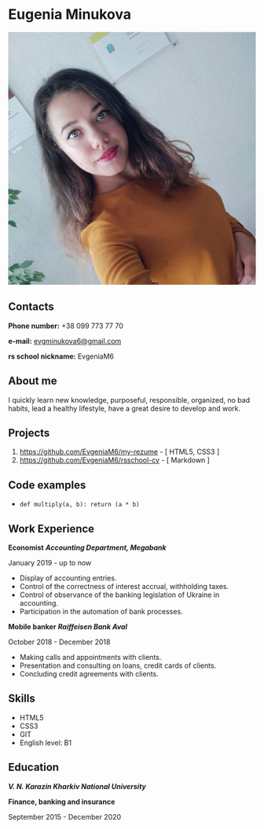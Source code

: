 # Eugenia Minukova
![my-photo](2019.jpg)
## Contacts
**Phone number:** +38 099 773 77 70

**e-mail:** evgminukova6@gmail.com

**rs school nickname:** EvgeniaM6

## About me

I quickly learn new knowledge, purposeful, responsible, organized, no bad habits, lead a healthy lifestyle, have a great desire to develop and work.

## Projects
1. https://github.com/EvgeniaM6/my-rezume - [ HTML5, CSS3 ]
2. https://github.com/EvgeniaM6/rsschool-cv - [ Markdown ]

## Code examples
* ```def multiply(a, b): return (a * b)```

## Work Experience

**Economist**
_**Accounting Department, Megabank**_

January 2019 - up to now

* Display of accounting entries.
* Control of the correctness of interest accrual, withholding taxes.
* Control of observance of the banking legislation of Ukraine in accounting.
* Participation in the automation of bank processes.

**Mobile banker**
_**Raiffeisen Bank Aval**_

October 2018 - December 2018

* Making calls and appointments with clients.
* Presentation and consulting on loans, credit cards of clients.
* Concluding credit agreements with clients.

## Skills
* HTML5
* CSS3
* GIT
* English level: B1

## Education

_**V. N. Karazin Kharkiv National University**_

**Finance, banking and insurance**

September 2015 - December 2020

